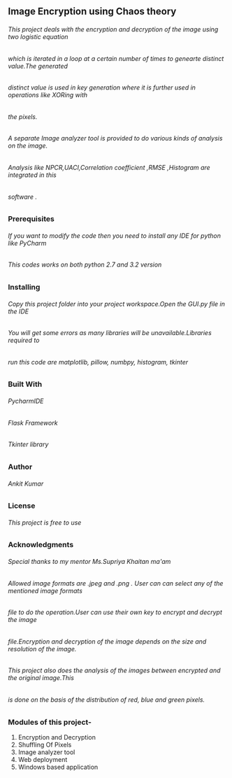 ## Image Encryption using Chaos theory

###### This project deals with the encryption and decryption of the image using two logistic equation 

###### which is iterated in a loop at a certain number of times to genearte distinct value.The generated 

###### distinct value is used in key generation where it is further used in operations like XORing with 

###### the pixels.

###### A separate Image analyzer tool is provided to do various kinds of analysis on the image.
###### Analysis like NPCR,UACI,Correlation coefficient ,RMSE ,Histogram are integrated in this
###### software .

### Prerequisites
###### If you want to modify the code then you need to install any IDE for python like PyCharm
###### This codes works on both python 2.7 and 3.2 version

### Installing
###### Copy this project folder into your project workspace.Open the GUI.py file in the IDE
###### You will get some errors as many libraries will be unavailable.Libraries required to
###### run this code are matplotlib, pillow, numbpy, histogram, tkinter

### Built With
###### PycharmIDE
###### Flask Framework
###### Tkinter library


### Author
###### Ankit Kumar

### License
###### This project is free to use

### Acknowledgments
###### Special thanks to my mentor Ms.Supriya Khaitan ma'am



###### Allowed image formats are .jpeg and .png . User can can select any of the mentioned image formats 

###### file to do the operation.User can use their own key to encrypt and decrypt the image 

###### file.Encryption and decryption of the image depends on the size and resolution of the image.

###### This project also does the analysis of the images between encrypted and the original image.This 

###### is done on the basis of the distribution of red, blue and green pixels.

### Modules of this project-

1. Encryption and Decryption
2. Shuffling Of Pixels
3. Image analyzer tool
4. Web deployment
4. Windows based application

